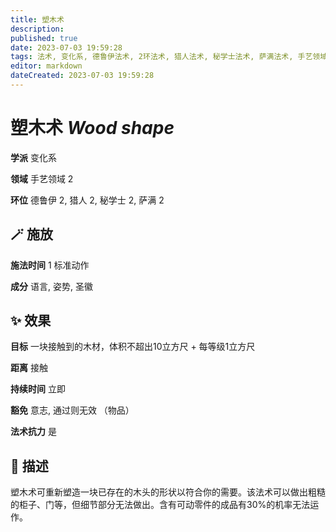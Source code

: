 ```yaml
---
title: 塑木术
description: 
published: true
date: 2023-07-03 19:59:28
tags: 法术, 变化系, 德鲁伊法术, 2环法术, 猎人法术, 秘学士法术, 萨满法术, 手艺领域
editor: markdown
dateCreated: 2023-07-03 19:59:28
---
```


# **塑木术** *Wood shape*

**学派** 变化系 

**领域** 手艺领域 2

**环位** 德鲁伊 2, 猎人 2, 秘学士 2, 萨满 2

## 🪄 施放

**施法时间** 1 标准动作

**成分** 语言, 姿势, 圣徽

## ✨ 效果 

**目标** 一块接触到的木材，体积不超出10立方尺 + 每等级1立方尺 

**距离** 接触  

**持续时间** 立即 

**豁免** 意志, 通过则无效 （物品）

**法术抗力** 是

## 📖 描述

塑木术可重新塑造一块已存在的木头的形状以符合你的需要。该法术可以做出粗糙的柜子、门等，但细节部分无法做出。含有可动零件的成品有30%的机率无法运作。
    